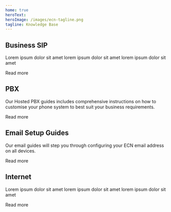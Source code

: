 ```yaml
---
home: true
heroText:
heroImage: /images/ecn-tagline.png
tagline: Knowledge Base
---
```


<div class="features">
  <div class="feature">
    <h2>Business SIP</h2>
    <p>Lorem ipsum dolor sit amet lorem ipsum dolor sit amet lorem ipsum dolor sit amet</p>
    <router-link to="/guides/business-sip">Read more</router-link>
  </div>
  <div class="feature">
    <h2>PBX</h2>
    <p>Our Hosted PBX guides includes comprehensive instructions on how to customise your phone system to best suit your business requirements.</p>
    <router-link to="/guides/pbx">Read more</router-link>
  </div>
  <div class="feature">
    <h2>Email Setup Guides</h2>
    <p>Our email guides will step you through configuring your ECN email address on all devices.</p>
    <router-link to="/guides/email">Read more</router-link>
  </div>
  <div class="feature">
    <h2>Internet</h2>
    <p>Lorem ipsum dolor sit amet lorem ipsum dolor sit amet lorem ipsum dolor sit amet</p>
    <router-link to="/guides/internet">Read more</router-link>
  </div>
</div>

<style scoped>

.home .feature {
  flex-grow: 1;
  flex-basis: 21%;
  max-width: 100%;
  margin: 15px;
}

.content:not(.custom),
.page-edit, .page-nav{
    max-width: 100%!important;
}

</style>